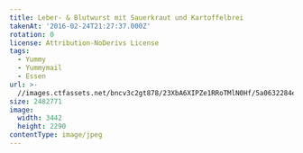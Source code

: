 ```yaml
---
title: Leber- & Blutwurst mit Sauerkraut und Kartoffelbrei
takenAt: '2016-02-24T21:27:37.000Z'
rotation: 0
license: Attribution-NoDerivs License
tags:
  - Yummy
  - Yummymail
  - Essen
url: >-
  //images.ctfassets.net/bncv3c2gt878/23XbA6XIPZe1RRoTMlN0Hf/5a0632284ea04e4c960b4e8128b67a8b/leber---blutwurst-mit-sauerkraut-und-kartoffelbrei_24893182689_o
size: 2482771
image:
  width: 3442
  height: 2290
contentType: image/jpeg
---
```


